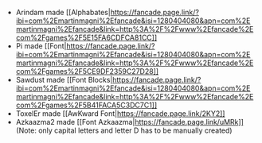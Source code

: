 - Arindam made [[Alphabates|https://fancade.page.link/?ibi=com%2Emartinmagni%2Efancade&isi=1280404080&apn=com%2Emartinmagni%2Efancade&link=http%3A%2F%2Fwww%2Efancade%2Ecom%2Fgames%2F5E15FA6CDFCA81CC]]
- Pi made [[Font|https://fancade.page.link/?ibi=com%2Emartinmagni%2Efancade&isi=1280404080&apn=com%2Emartinmagni%2Efancade&link=http%3A%2F%2Fwww%2Efancade%2Ecom%2Fgames%2F5CE9DF2359C27D28]]
- Sawdust made [[Font Blocks|https://fancade.page.link/?ibi=com%2Emartinmagni%2Efancade&isi=1280404080&apn=com%2Emartinmagni%2Efancade&link=http%3A%2F%2Fwww%2Efancade%2Ecom%2Fgames%2F5B41FACA5C3DC7C1]]
- ToxelEr made [[AwKward Font|https://fancade.page.link/2KY2]]
- Azkaazma2 made [[Font Azkaazma|https://fancade.page.link/uMRk]] (Note: only capital letters and letter D has to be manually created)
